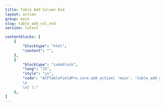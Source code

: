 ```yaml
---
title: Table Add Column End
layout: action
group: main
slug: table_add_col_end
version: latest

contentblocks: [
	{
		"blocktype": "html",
		"content": "",
	},
	{
		"blocktype": "codeblock",
		"lang": "JS",
		"style": "js",
		"code": "ACFTableFieldPro.core.add_action( 'main', 'table_add_col_end', function( table ) {
		\n
		\n} );"
	},
]
---
```

